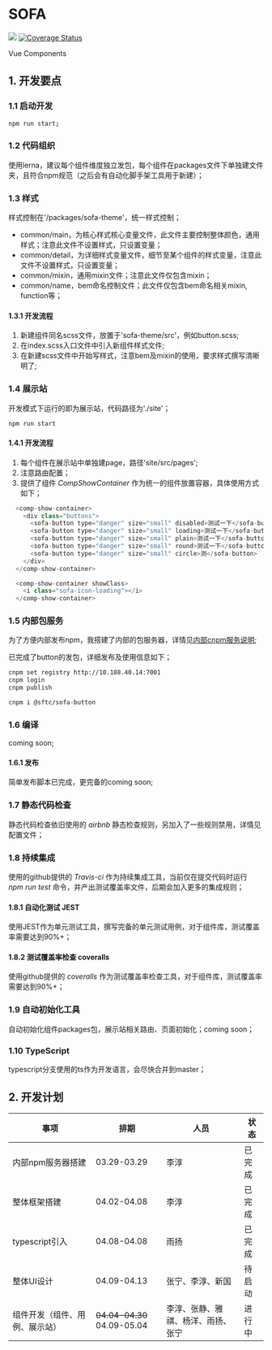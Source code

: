 # SOFA
[![](https://travis-ci.org/SFTC/sofa.svg?branch=master)](https://travis-ci.org/SFTC/sofa)
[![Coverage Status](https://coveralls.io/repos/github/SFTC/sofa/badge.svg?branch=master)](https://coveralls.io/github/SFTC/sofa?branch=master)

Vue Components

## 1. 开发要点

### 1.1 启动开发

``` sh
npm run start;
```

### 1.2 代码组织

使用lerna，建议每个组件维度独立发包，每个组件在packages文件下单独建文件夹，且符合npm规范（之后会有自动化脚手架工具用于新建）；

### 1.3 样式

样式控制在'/packages/sofa-theme'，统一样式控制；

* common/main，为核心样式核心变量文件，此文件主要控制整体颜色，通用样式；注意此文件不设置样式，只设置变量；
* common/detail，为详细样式变量文件，细节至某个组件的样式变量，注意此文件不设置样式，只设置变量；
* common/mixin，通用mixin文件；注意此文件仅包含mixin；
* common/name，bem命名控制文件；此文件仅包含bem命名相关mixin, function等；

#### 1.3.1 开发流程

1. 新建组件同名scss文件，放置于'sofa-theme/src'，例如button.scss;
2. 在index.scss入口文件中引入新组件样式文件;
3. 在新建scss文件中开始写样式，注意bem及mixin的使用，要求样式撰写清晰明了;

### 1.4 展示站

开发模式下运行的即为展示站，代码路径为'./site'；

``` sh
npm run start
```

#### 1.4.1 开发流程

1. 每个组件在展示站中单独建page，路径'site/src/pages';
2. 注意路由配置；
3. 提供了组件 *CompShowContainer* 作为统一的组件放置容器，具体使用方式如下；

``` javascript
  <comp-show-container>
    <div class="buttons">
      <sofa-button type="danger" size="small" disabled>测试一下</sofa-button>
      <sofa-button type="danger" size="small" loading>测试一下</sofa-button>
      <sofa-button type="danger" size="small" plain>测试一下</sofa-button>
      <sofa-button type="danger" size="small" round>测试一下</sofa-button>
      <sofa-button type="danger" size="small" circle>测</sofa-button>
    </div>
  </comp-show-container>

  <comp-show-container showClass>
    <i class="sofa-icon-loading"></i>
  </comp-show-container>
```

### 1.5 内部包服务

为了方便内部发布npm，我搭建了内部的包服务器，详情见[内部cnpm服务说明](http://10.188.40.14:7002/package/@sftc/lichun);

已完成了button的发包，详细发布及使用信息如下；

```sh
cnpm set registry http://10.188.40.14:7001
cnpm login
cnpm publish

cnpm i @sftc/sofa-button
```

### 1.6 编译

coming soon;

#### 1.6.1 发布

简单发布脚本已完成，更完备的coming soon;

### 1.7 静态代码检查

静态代码检查依旧使用的 *airbnb* 静态检查规则，另加入了一些规则禁用，详情见配置文件；

### 1.8 持续集成

使用的github提供的 *Travis-ci* 作为持续集成工具，当前仅在提交代码时运行 *npm run test* 命令，并产出测试覆盖率文件，后期会加入更多的集成规则；

#### 1.8.1 自动化测试 JEST

使用JEST作为单元测试工具，撰写完备的单元测试用例，对于组件库，测试覆盖率需要达到90%+；

#### 1.8.2 测试覆盖率检查 coveralls

使用github提供的 *coveralls* 作为测试覆盖率检查工具，对于组件库，测试覆盖率需要达到90%+；

### 1.9 自动初始化工具

自动初始化组件packages包，展示站相关路由、页面初始化；coming soon；

### 1.10 TypeScript

typescript分支使用的ts作为开发语言，会尽快合并到master；

## 2. 开发计划

| 事项 | 排期 | 人员 | 状态 |
|---------- |-------- |---------- |---------- |
| 内部npm服务器搭建 | 03.29-03.29 | 李淳 | 已完成 |
| 整体框架搭建 | 04.02-04.08 | 李淳 | 已完成 |
| typescript引入 | 04.08-04.08 | 雨扬 | 已完成 |
| 整体UI设计 | 04.09-04.13 | 张宁、李淳、新国 | 待启动 |
| 组件开发（组件、用例、展示站） | ~~04.04-04.30~~ 04.09-05.04 | 李淳、张静、雅祺、杨洋、雨扬、张宁 | 进行中 |
